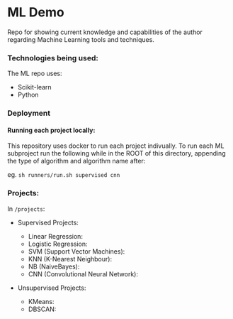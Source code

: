 # ML Demo

Repo for showing current knowledge and capabilities of the author regarding Machine Learning tools and techniques.

### Technologies being used:

The ML repo uses:

- Scikit-learn
- Python

### Deployment

#### Running each project locally:

This repository uses docker to run each project indivually. To run each ML subproject run the following while in the ROOT of this directory, appending the type of algorithm and algorithm name after:

eg. `sh runners/run.sh supervised cnn`


### Projects:

In `/projects`:

- Supervised Projects: 
    - Linear Regression:
    - Logistic Regression:
    - SVM (Support Vector Machines):
    - KNN (K-Nearest Neighbour):
    - NB (NaiveBayes):
    - CNN (Convolutional Neural Network):

- Unsupervised Projects:
  - KMeans:
  - DBSCAN:
